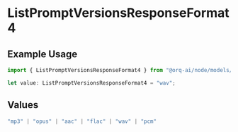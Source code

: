 # ListPromptVersionsResponseFormat4

## Example Usage

```typescript
import { ListPromptVersionsResponseFormat4 } from "@orq-ai/node/models/operations";

let value: ListPromptVersionsResponseFormat4 = "wav";
```

## Values

```typescript
"mp3" | "opus" | "aac" | "flac" | "wav" | "pcm"
```